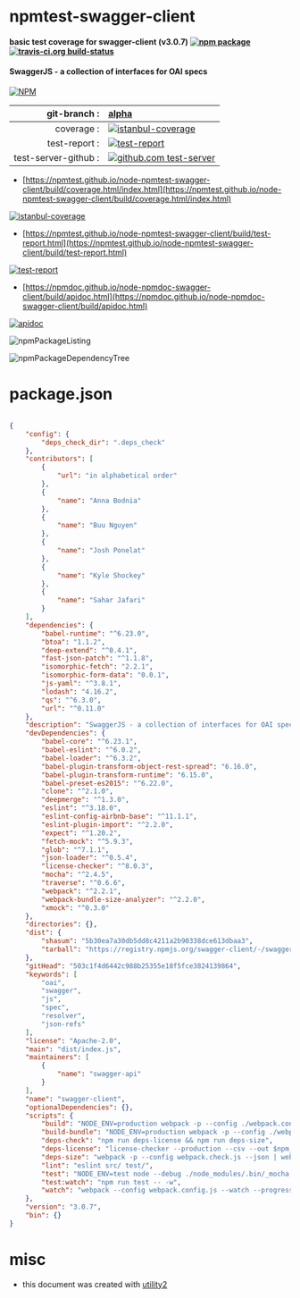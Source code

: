 # npmtest-swagger-client

#### basic test coverage for  swagger-client (v3.0.7)  [![npm package](https://img.shields.io/npm/v/npmtest-swagger-client.svg?style=flat-square)](https://www.npmjs.org/package/npmtest-swagger-client) [![travis-ci.org build-status](https://api.travis-ci.org/npmtest/node-npmtest-swagger-client.svg)](https://travis-ci.org/npmtest/node-npmtest-swagger-client)

#### SwaggerJS - a collection of interfaces for OAI specs

[![NPM](https://nodei.co/npm/swagger-client.png?downloads=true&downloadRank=true&stars=true)](https://www.npmjs.com/package/swagger-client)

| git-branch : | [alpha](https://github.com/npmtest/node-npmtest-swagger-client/tree/alpha)|
|--:|:--|
| coverage : | [![istanbul-coverage](https://npmtest.github.io/node-npmtest-swagger-client/build/coverage.badge.svg)](https://npmtest.github.io/node-npmtest-swagger-client/build/coverage.html/index.html)|
| test-report : | [![test-report](https://npmtest.github.io/node-npmtest-swagger-client/build/test-report.badge.svg)](https://npmtest.github.io/node-npmtest-swagger-client/build/test-report.html)|
| test-server-github : | [![github.com test-server](https://npmtest.github.io/node-npmtest-swagger-client/GitHub-Mark-32px.png)](https://npmtest.github.io/node-npmtest-swagger-client/build/app/index.html) | | build-artifacts : | [![build-artifacts](https://npmtest.github.io/node-npmtest-swagger-client/glyphicons_144_folder_open.png)](https://github.com/npmtest/node-npmtest-swagger-client/tree/gh-pages/build)|

- [https://npmtest.github.io/node-npmtest-swagger-client/build/coverage.html/index.html](https://npmtest.github.io/node-npmtest-swagger-client/build/coverage.html/index.html)

[![istanbul-coverage](https://npmtest.github.io/node-npmtest-swagger-client/build/screenCapture.buildCi.browser.%252Ftmp%252Fbuild%252Fcoverage.lib.html.png)](https://npmtest.github.io/node-npmtest-swagger-client/build/coverage.html/index.html)

- [https://npmtest.github.io/node-npmtest-swagger-client/build/test-report.html](https://npmtest.github.io/node-npmtest-swagger-client/build/test-report.html)

[![test-report](https://npmtest.github.io/node-npmtest-swagger-client/build/screenCapture.buildCi.browser.%252Ftmp%252Fbuild%252Ftest-report.html.png)](https://npmtest.github.io/node-npmtest-swagger-client/build/test-report.html)

- [https://npmdoc.github.io/node-npmdoc-swagger-client/build/apidoc.html](https://npmdoc.github.io/node-npmdoc-swagger-client/build/apidoc.html)

[![apidoc](https://npmdoc.github.io/node-npmdoc-swagger-client/build/screenCapture.buildCi.browser.%252Ftmp%252Fbuild%252Fapidoc.html.png)](https://npmdoc.github.io/node-npmdoc-swagger-client/build/apidoc.html)

![npmPackageListing](https://npmtest.github.io/node-npmtest-swagger-client/build/screenCapture.npmPackageListing.svg)

![npmPackageDependencyTree](https://npmtest.github.io/node-npmtest-swagger-client/build/screenCapture.npmPackageDependencyTree.svg)



# package.json

```json

{
    "config": {
        "deps_check_dir": ".deps_check"
    },
    "contributors": [
        {
            "url": "in alphabetical order"
        },
        {
            "name": "Anna Bodnia"
        },
        {
            "name": "Buu Nguyen"
        },
        {
            "name": "Josh Ponelat"
        },
        {
            "name": "Kyle Shockey"
        },
        {
            "name": "Sahar Jafari"
        }
    ],
    "dependencies": {
        "babel-runtime": "^6.23.0",
        "btoa": "1.1.2",
        "deep-extend": "^0.4.1",
        "fast-json-patch": "^1.1.8",
        "isomorphic-fetch": "2.2.1",
        "isomorphic-form-data": "0.0.1",
        "js-yaml": "^3.8.1",
        "lodash": "4.16.2",
        "qs": "^6.3.0",
        "url": "^0.11.0"
    },
    "description": "SwaggerJS - a collection of interfaces for OAI specs",
    "devDependencies": {
        "babel-core": "^6.23.1",
        "babel-eslint": "^6.0.2",
        "babel-loader": "^6.3.2",
        "babel-plugin-transform-object-rest-spread": "6.16.0",
        "babel-plugin-transform-runtime": "6.15.0",
        "babel-preset-es2015": "^6.22.0",
        "clone": "^2.1.0",
        "deepmerge": "^1.3.0",
        "eslint": "^3.18.0",
        "eslint-config-airbnb-base": "^11.1.1",
        "eslint-plugin-import": "^2.2.0",
        "expect": "^1.20.2",
        "fetch-mock": "^5.9.3",
        "glob": "^7.1.1",
        "json-loader": "^0.5.4",
        "license-checker": "^8.0.3",
        "mocha": "^2.4.5",
        "traverse": "^0.6.6",
        "webpack": "^2.2.1",
        "webpack-bundle-size-analyzer": "^2.2.0",
        "xmock": "^0.3.0"
    },
    "directories": {},
    "dist": {
        "shasum": "5b30ea7a30db5dd8c4211a2b90338dce613dbaa3",
        "tarball": "https://registry.npmjs.org/swagger-client/-/swagger-client-3.0.7.tgz"
    },
    "gitHead": "503c1f4d6442c988b25355e18f5fce3824139864",
    "keywords": [
        "oai",
        "swagger",
        "js",
        "spec",
        "resolver",
        "json-refs"
    ],
    "license": "Apache-2.0",
    "main": "dist/index.js",
    "maintainers": [
        {
            "name": "swagger-api"
        }
    ],
    "name": "swagger-client",
    "optionalDependencies": {},
    "scripts": {
        "build": "NODE_ENV=production webpack -p --config ./webpack.config.js",
        "build-bundle": "NODE_ENV=production webpack -p --config ./webpack.bundle.config.js",
        "deps-check": "npm run deps-license && npm run deps-size",
        "deps-license": "license-checker --production --csv --out $npm_package_config_deps_check_dir/licenses.csv && license-checker --development --csv --out $npm_package_config_deps_check_dir/licenses-dev.csv",
        "deps-size": "webpack -p --config webpack.check.js --json | webpack-bundle-size-analyzer >| $npm_package_config_deps_check_dir/sizes.txt",
        "lint": "eslint src/ test/",
        "test": "NODE_ENV=test node --debug ./node_modules/.bin/_mocha --recursive --compilers js:babel-core/register",
        "test:watch": "npm run test -- -w",
        "watch": "webpack --config webpack.config.js --watch --progress"
    },
    "version": "3.0.7",
    "bin": {}
}
```



# misc
- this document was created with [utility2](https://github.com/kaizhu256/node-utility2)
